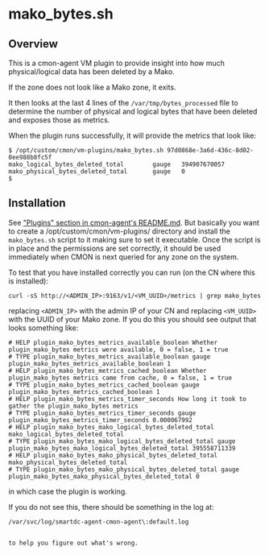 # mako_bytes.sh

## Overview

This is a cmon-agent VM plugin to provide insight into how much physical/logical
data has been deleted by a Mako.

If the zone does not look like a Mako zone, it exits.

It then looks at the last 4 lines of the `/var/tmp/bytes_processed` file to
determine the number of physical and logical bytes that have been deleted and
exposes those as metrics.

When the plugin runs successfully, it will provide the metrics that look like:

```
$ /opt/custom/cmon/vm-plugins/mako_bytes.sh 97d0868e-3a6d-436c-8d02-0ee988b8fc5f
mako_logical_bytes_deleted_total        gauge   394907670057
mako_physical_bytes_deleted_total       gauge   0
$
```


## Installation

See ["Plugins" section in cmon-agent's README.md](https://github.com/joyent/triton-cmon-agent/blob/master/docs/README.md#plugins).
But basically you want to create a /opt/custom/cmon/vm-plugins/ directory and
install the `mako_bytes.sh` script to it making sure to set it executable. Once
the script is in place and the permissions are set correctly, it should be used
immediately when CMON is next queried for any zone on the system.

To test that you have installed correctly you can run (on the CN where this is
installed):

```
curl -sS http://<ADMIN_IP>:9163/v1/<VM_UUID>/metrics | grep mako_bytes
```

replacing `<ADMIN_IP>` with the admin IP of your CN and replacing `<VM_UUID>`
with the UUID of your Mako zone. If you do this you should see output that
looks something like:

```
# HELP plugin_mako_bytes_metrics_available_boolean Whether plugin_mako_bytes metrics were available, 0 = false, 1 = true
# TYPE plugin_mako_bytes_metrics_available_boolean gauge
plugin_mako_bytes_metrics_available_boolean 1
# HELP plugin_mako_bytes_metrics_cached_boolean Whether plugin_mako_bytes metrics came from cache, 0 = false, 1 = true
# TYPE plugin_mako_bytes_metrics_cached_boolean gauge
plugin_mako_bytes_metrics_cached_boolean 1
# HELP plugin_mako_bytes_metrics_timer_seconds How long it took to gather the plugin_mako_bytes metrics
# TYPE plugin_mako_bytes_metrics_timer_seconds gauge
plugin_mako_bytes_metrics_timer_seconds 0.000067992
# HELP plugin_mako_bytes_mako_logical_bytes_deleted_total mako_logical_bytes_deleted_total
# TYPE plugin_mako_bytes_mako_logical_bytes_deleted_total gauge
plugin_mako_bytes_mako_logical_bytes_deleted_total 395558711339
# HELP plugin_mako_bytes_mako_physical_bytes_deleted_total mako_physical_bytes_deleted_total
# TYPE plugin_mako_bytes_mako_physical_bytes_deleted_total gauge
plugin_mako_bytes_mako_physical_bytes_deleted_total 0
```

in which case the plugin is working.

If you do not see this, there should be something in the log at:

```
/var/svc/log/smartdc-agent-cmon-agent\:default.log
```
```

to help you figure out what's wrong.
